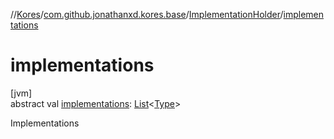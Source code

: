 //[Kores](../../../index.md)/[com.github.jonathanxd.kores.base](../index.md)/[ImplementationHolder](index.md)/[implementations](implementations.md)

# implementations

[jvm]\
abstract val [implementations](implementations.md): [List](https://kotlinlang.org/api/latest/jvm/stdlib/kotlin.collections/-list/index.html)<[Type](https://docs.oracle.com/javase/8/docs/api/java/lang/reflect/Type.html)>

Implementations
